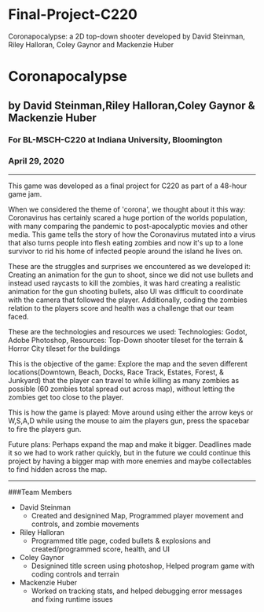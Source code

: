# Final-Project-C220
Coronapocalypse: a 2D top-down shooter developed by David Steinman, Riley Halloran, Coley Gaynor and Mackenzie Huber

# Coronapocalypse
## by David Steinman,Riley Halloran,Coley Gaynor & Mackenzie Huber
### For BL-MSCH-C220 at Indiana University, Bloomington
### April 29, 2020

---

This game was developed as a final project for C220 as part of a 48-hour game jam. 

When we considered the theme of 'corona', we thought about it this way: 
Coronavirus has certainly scared a huge portion of the worlds population, with many comparing the pandemic to post-apocalyptic movies and other media. This game tells the story of how the Coronavirus mutated into a virus that also turns people into flesh eating zombies and now it's up to a lone survivor to rid his home of infected people around the island he lives on.

These are the struggles and surprises we encountered as we developed it: 
Creating an animation for the gun to shoot, since we did not use bullets and instead used raycasts to kill the zombies, it was hard creating a realistic animation for the gun shooting bullets, also UI was difficult to coordinate with the camera that followed the player. Additionally, coding the zombies relation to the players score and health was a challenge that our team faced.

These are the technologies and resources we used: 
Technologies: Godot, Adobe Photoshop, Resources: Top-Down shooter tileset for the terrain & Horror City tileset for the buildings

This is the objective of the game: 
Explore the map and the seven different locations(Downtown, Beach, Docks, Race Track, Estates, Forest, & Junkyard) that the player can travel to while killing as many zombies as possible (60 zombies total spread out across map), without letting the zombies get too close to the player.

This is how the game is played: Move around using either the arrow keys or W,S,A,D while using the mouse to aim the players gun, press the spacebar to fire the players gun.

Future plans: Perhaps expand the map and make it bigger. Deadlines made it so we had to work rather quickly, but in the future we could continue this project by having a bigger map with more enemies and maybe collectables to find hidden across the map.

---

###Team Members

  * David Steinman
    * Created and designined Map, Programmed player movement and controls, and zombie movements
  * Riley Halloran
    * Programmed title page, coded bullets & explosions and created/programmed score, health, and UI
  * Coley Gaynor
    * Designined title screen using photoshop, Helped program game with coding controls and terrain
  * Mackenzie Huber
    * Worked on tracking stats, and helped debugging error messages and fixing runtime issues
